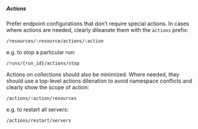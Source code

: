 ##### Actions

Prefer endpoint configurations that don’t require special actions. In cases
where actions are needed, clearly dileanate them with the `actions` prefix:

```
/resources/:resource/actions/:action
```

e.g. to stop a particular run:

```
/runs/{run_id}/actions/stop
```

Actions on collections should also be minimized. Where needed, they should use
a top-level actions dilenation to avoid namespace conflicts and clearly show
the scope of action:

```
/actions/:action/resources
```

e.g. to restart all servers:

```
/actions/restart/servers
```

